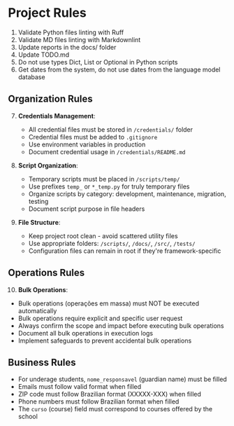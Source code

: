# Project Rules

1. Validate Python files linting with Ruff
2. Validate MD files linting with Markdownlint
3. Update reports in the docs/ folder
4. Update TODO.md
5. Do not use types Dict, List or Optional in Python scripts
6. Get dates from the system, do not use dates from the language model database

## Organization Rules

7. **Credentials Management**:
   - All credential files must be stored in `/credentials/` folder
   - Credential files must be added to `.gitignore`
   - Use environment variables in production
   - Document credential usage in `/credentials/README.md`

8. **Script Organization**:
   - Temporary scripts must be placed in `/scripts/temp/`
   - Use prefixes `temp_` or `*_temp.py` for truly temporary files
   - Organize scripts by category: development, maintenance, migration, testing
   - Document script purpose in file headers

9. **File Structure**:
   - Keep project root clean - avoid scattered utility files
   - Use appropriate folders: `/scripts/`, `/docs/`, `/src/`, `/tests/`
   - Configuration files can remain in root if they're framework-specific

## Operations Rules

10. **Bulk Operations**:

- Bulk operations (operações em massa) must NOT be executed automatically
- Bulk operations require explicit and specific user request
- Always confirm the scope and impact before executing bulk operations
- Document all bulk operations in execution logs
- Implement safeguards to prevent accidental bulk operations

## Business Rules

- For underage students, `nome_responsavel` (guardian name) must be filled
- Emails must follow valid format when filled
- ZIP code must follow Brazilian format (XXXXX-XXX) when filled
- Phone numbers must follow Brazilian format when filled
- The `curso` (course) field must correspond to courses offered by the school
